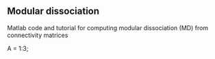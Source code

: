 ## Modular dissociation

Matlab code and tutorial for computing modular dissociation (MD) from connectivity matrices

A = 1:3;
